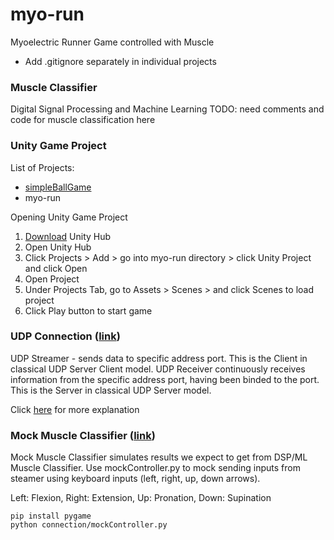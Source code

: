 # myo-run

Myoelectric Runner Game controlled with Muscle

- Add .gitignore separately in individual projects

### Muscle Classifier
Digital Signal Processing and Machine Learning
TODO: need comments and code for muscle classification here


### Unity Game Project
List of Projects:
- [simpleBallGame](https://github.com/alexhongs/myo-run/tree/master/simpleBallGame)
- myo-run

Opening Unity Game Project
1. [Download](https://unity3d.com/get-unity/download) Unity Hub
2. Open Unity Hub
3. Click Projects > Add > go into myo-run directory > click Unity Project and click Open
4. Open Project
5. Under Projects Tab, go to Assets > Scenes > and click Scenes to load project
6. Click Play button to start game


### UDP Connection ([link](https://github.com/alexhongs/myo-run/tree/master/connection))
UDP Streamer - sends data to specific address port. This is the Client in classical UDP Server Client model.
UDP Receiver continuously receives information from the specific address port, having been binded to the port. This is the Server in classical UDP Server model.

Click [here](https://github.com/alexhongs/myo-run/blob/master/connection/README.md) for more explanation


### Mock Muscle Classifier ([link](https://github.com/alexhongs/myo-run/tree/master/connection))

Mock Muscle Classifier simulates results we expect to get from DSP/ML Muscle Classifier. Use mockController.py to mock sending inputs from steamer using keyboard inputs (left, right, up, down arrows).

Left: Flexion, Right: Extension, Up: Pronation, Down: Supination

```
pip install pygame
python connection/mockController.py
```
